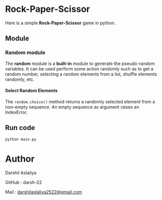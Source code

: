 # Rock-Paper-Scissor

Here is a simple **Rock-Paper-Scissor** game in python.

## Module 

### Random module
The **random** module is a **built-in** module to generate the pseudo-random variables. It can be used perform some action randomly such as to get a random number, selecting a random elements from a list, shuffle elements randomly, etc.

#### Select Random Elements

The ```random.choice()``` method returns a randomly selected element from a non-empty sequence. An empty sequence as argument raises an IndexError. 

## Run code

```
python main.py
```
# Author

Darshil Aslaliya

GitHub : darsh-22

Mail : darshilaslaliya2522@gmail.com
